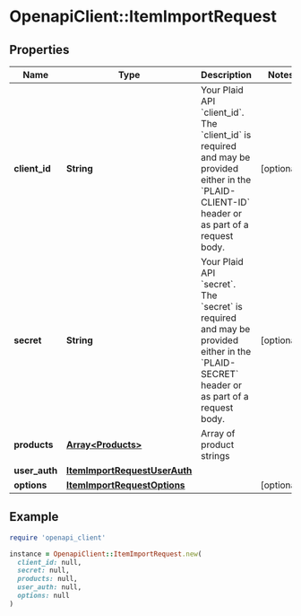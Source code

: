 # OpenapiClient::ItemImportRequest

## Properties

| Name | Type | Description | Notes |
| ---- | ---- | ----------- | ----- |
| **client_id** | **String** | Your Plaid API &#x60;client_id&#x60;. The &#x60;client_id&#x60; is required and may be provided either in the &#x60;PLAID-CLIENT-ID&#x60; header or as part of a request body. | [optional] |
| **secret** | **String** | Your Plaid API &#x60;secret&#x60;. The &#x60;secret&#x60; is required and may be provided either in the &#x60;PLAID-SECRET&#x60; header or as part of a request body. | [optional] |
| **products** | [**Array&lt;Products&gt;**](Products.md) | Array of product strings |  |
| **user_auth** | [**ItemImportRequestUserAuth**](ItemImportRequestUserAuth.md) |  |  |
| **options** | [**ItemImportRequestOptions**](ItemImportRequestOptions.md) |  | [optional] |

## Example

```ruby
require 'openapi_client'

instance = OpenapiClient::ItemImportRequest.new(
  client_id: null,
  secret: null,
  products: null,
  user_auth: null,
  options: null
)
```

